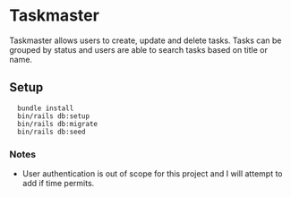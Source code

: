 # Taskmaster

Taskmaster allows users to create, update and delete tasks. Tasks can be grouped by status and users are able to search tasks based on title or name.

## Setup

```
  bundle install
  bin/rails db:setup
  bin/rails db:migrate
  bin/rails db:seed
```

### Notes

- User authentication is out of scope for this project and I will attempt to add if time permits.
